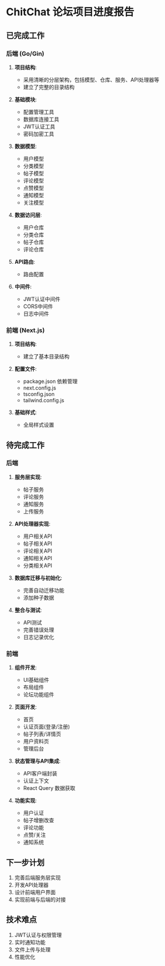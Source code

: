 # ChitChat 论坛项目进度报告

## 已完成工作

### 后端 (Go/Gin)

1. **项目结构**: 
   - 采用清晰的分层架构，包括模型、仓库、服务、API处理器等
   - 建立了完整的目录结构

2. **基础模块**:
   - 配置管理工具
   - 数据库连接工具
   - JWT认证工具
   - 密码加密工具

3. **数据模型**:
   - 用户模型
   - 分类模型
   - 帖子模型
   - 评论模型
   - 点赞模型
   - 通知模型
   - 关注模型

4. **数据访问层**:
   - 用户仓库
   - 分类仓库
   - 帖子仓库
   - 评论仓库

5. **API路由**:
   - 路由配置

6. **中间件**:
   - JWT认证中间件
   - CORS中间件
   - 日志中间件

### 前端 (Next.js)

1. **项目结构**:
   - 建立了基本目录结构

2. **配置文件**:
   - package.json 依赖管理
   - next.config.js
   - tsconfig.json
   - tailwind.config.js

3. **基础样式**:
   - 全局样式设置

## 待完成工作

### 后端

1. **服务层实现**:
   - 帖子服务
   - 评论服务
   - 通知服务
   - 上传服务

2. **API处理器实现**:
   - 用户相关API
   - 帖子相关API
   - 评论相关API
   - 通知相关API
   - 分类相关API

3. **数据库迁移与初始化**:
   - 完善自动迁移功能
   - 添加种子数据

4. **整合与测试**:
   - API测试
   - 完善错误处理
   - 日志记录优化

### 前端

1. **组件开发**:
   - UI基础组件
   - 布局组件
   - 论坛功能组件

2. **页面开发**:
   - 首页
   - 认证页面(登录/注册)
   - 帖子列表/详情页
   - 用户资料页
   - 管理后台

3. **状态管理与API集成**:
   - API客户端封装
   - 认证上下文
   - React Query 数据获取

4. **功能实现**:
   - 用户认证
   - 帖子增删改查
   - 评论功能
   - 点赞/关注
   - 通知系统

## 下一步计划

1. 完善后端服务层实现
2. 开发API处理器
3. 设计前端用户界面
4. 实现前端与后端的对接

## 技术难点

1. JWT认证与权限管理
2. 实时通知功能
3. 文件上传与处理
4. 性能优化 